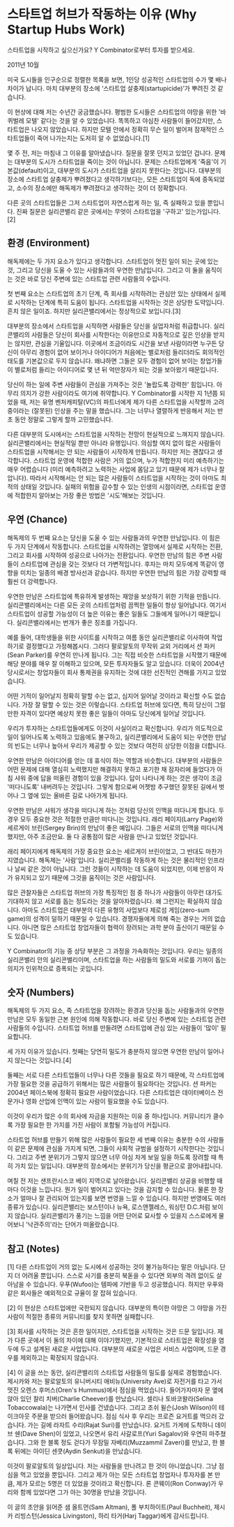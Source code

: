 # 스타트업 허브가 작동하는 이유 (Why Startup Hubs Work)

스타트업을 시작하고 싶으신가요? Y Combinator로부터 투자를 받으세요.

2011년 10월

미국 도시들을 인구순으로 정렬한 목록을 보면, 1인당 성공적인 스타트업의 수가 몇 배나 차이가 납니다. 마치 대부분의 장소에 ‘스타트업 살충제(startupicide)’가 뿌려진 것 같습니다.

이 현상에 대해 저는 수년간 궁금했습니다. 평범한 도시들은 스타트업의 야망을 위한 '바퀴벌레 모텔' 같다는 것을 알 수 있었습니다. 똑똑하고 야심찬 사람들이 들어갔지만, 스타트업은 나오지 않았습니다. 하지만 모텔 안에서 정확히 무슨 일이 벌어져 잠재적인 스타트업들이 죽어 나가는지는 도저히 알 수 없었습니다.[1]

몇 주 전, 저는 마침내 그 이유를 알아냈습니다. 질문을 잘못 던지고 있었던 겁니다. 문제는 대부분의 도시가 스타트업을 죽이는 것이 아닙니다. 문제는 스타트업에게 '죽음'이 기본값(default)이고, 대부분의 도시가 스타트업을 살리지 못한다는 것입니다. 대부분의 장소에 스타트업 살충제가 뿌려졌다고 생각하기보다는, 모든 스타트업이 독에 중독되었고, 소수의 장소에만 해독제가 뿌려졌다고 생각하는 것이 더 정확합니다.

다른 곳의 스타트업들은 그저 스타트업이 자연스럽게 하는 일, 즉 실패하고 있을 뿐입니다. 진짜 질문은 실리콘밸리 같은 곳에서는 무엇이 스타트업을 '구하고' 있는가입니다.[2]

## 환경 (Environment)

해독제에는 두 가지 요소가 있다고 생각합니다. 스타트업이 멋진 일이 되는 곳에 있는 것, 그리고 당신을 도울 수 있는 사람들과의 우연한 만남입니다. 그리고 이 둘을 움직이는 것은 바로 당신 주변에 있는 스타트업 관련 사람들의 수입니다.

첫 번째 요소는 스타트업의 초기 단계, 즉 회사를 시작하려는 관심만 있는 상태에서 실제로 시작하는 단계에 특히 도움이 됩니다. 스타트업을 시작하는 것은 상당한 도약입니다. 흔치 않은 일이죠. 하지만 실리콘밸리에서는 정상적으로 보입니다.[3]

대부분의 장소에서 스타트업을 시작하면 사람들은 당신을 실업자처럼 취급합니다. 실리콘밸리의 사람들은 당신이 회사를 시작한다는 이유만으로 자동적으로 깊은 인상을 받지는 않지만, 관심을 기울입니다. 이곳에서 조금이라도 시간을 보낸 사람이라면 누구든 당신이 아무리 경험이 없어 보이거나 아이디어가 처음에는 별로처럼 들리더라도 회의적인 태도를 기본값으로 두지 않습니다. 왜냐하면 그들은 모두 경험이 없어 보이는 창업가들이 별로처럼 들리는 아이디어로 몇 년 뒤 억만장자가 되는 것을 보아왔기 때문입니다.

당신이 하는 일에 주변 사람들이 관심을 가져주는 것은 '놀랍도록 강력한' 힘입니다. 아무리 의지가 강한 사람이라도 여기에 취약합니다. Y Combinator를 시작한 지 1년쯤 되었을 때, 저는 유명 벤처캐피탈(VC)의 파트너에게 제가 다른 스타트업을 시작할까 고려 중이라는 (잘못된) 인상을 주는 말을 했습니다. 그는 너무나 열렬하게 반응해서 저는 반초 동안 정말로 그렇게 할까 고민했습니다.

다른 대부분의 도시에서는 스타트업을 시작하는 전망이 현실적으로 느껴지지 않습니다. 실리콘밸리에서는 현실적일 뿐만 아니라 유행입니다. 의심할 여지 없이 많은 사람들이 스타트업을 시작해서는 안 되는 사람들이 시작하게 만듭니다. 하지만 저는 괜찮다고 생각합니다. 스타트업 운영에 적합한 사람은 거의 없으며, 누가 적합한지 미리 예측하기는 매우 어렵습니다 (미리 예측하려고 노력하는 사업에 몸담고 있기 때문에 제가 너무나 잘 압니다). 따라서 시작해서는 안 되는 많은 사람들이 스타트업을 시작하는 것이 아마도 최적의 상태일 것입니다. 실패의 위험을 감수할 수 있는 인생의 시점이라면, 스타트업 운영에 적합한지 알아보는 가장 좋은 방법은 '시도'해보는 것입니다.

## 우연 (Chance)

해독제의 두 번째 요소는 당신을 도울 수 있는 사람들과의 우연한 만남입니다. 이 힘은 두 가지 단계에서 작동합니다. 스타트업을 시작하려는 열망에서 실제로 시작하는 전환, 그리고 회사를 시작하여 성공으로 나아가는 전환입니다. 우연한 만남의 힘은 주변 사람들이 스타트업에 관심을 갖는 것보다 더 가변적입니다. 후자는 마치 모두에게 똑같이 영향을 미치는 일종의 배경 방사선과 같습니다. 하지만 우연한 만남의 힘은 가장 강력할 때 훨씬 더 강력합니다.

우연한 만남은 스타트업에 특유하게 발생하는 재앙을 보상하기 위한 기적을 만듭니다. 실리콘밸리에서는 다른 모든 곳의 스타트업처럼 끔찍한 일들이 항상 일어납니다. 여기서 스타트업이 성공할 가능성이 더 높은 이유는 좋은 일들도 그들에게 일어나기 때문입니다. 실리콘밸리에서는 번개가 좋은 징조를 가집니다.

예를 들어, 대학생들을 위한 사이트를 시작하고 여름 동안 실리콘밸리로 이사하여 작업하기로 결정했다고 가정해봅시다. 그러다 팔로알토의 무작위 교외 거리에서 션 파커(Sean Parker)를 우연히 만나게 됩니다. 그는 직접 비슷한 스타트업을 시작했기 때문에 해당 분야를 매우 잘 이해하고 있으며, 모든 투자자들도 알고 있습니다. 더욱이 2004년 당시로서는 창업자들이 회사 통제권을 유지하는 것에 대한 선진적인 견해를 가지고 있었습니다.

어떤 기적이 일어날지 정확히 말할 수는 없고, 심지어 일어날 것이라고 확신할 수도 없습니다. 가장 잘 말할 수 있는 것은 이렇습니다. 스타트업 허브에 있다면, 특히 당신이 그럴 만한 자격이 있다면 예상치 못한 좋은 일들이 아마도 당신에게 일어날 것입니다.

우리가 투자하는 스타트업들에게도 이것이 사실이라고 확신합니다. 우리가 의도적으로 일이 일어나도록 노력하고 있음에도 불구하고, 실리콘밸리에서 도움이 되는 우연한 만남의 빈도는 너무나 높아서 우리가 제공할 수 있는 것보다 여전히 상당한 이점을 더합니다.

우연한 만남은 아이디어를 얻는 데 휴식이 하는 역할과 비슷합니다. 대부분의 사람들은 어떤 문제에 대해 열심히 노력했지만 해결하지 못하고 포기한 채 잠자리에 들었다가 아침 샤워 중에 답을 떠올린 경험이 있을 것입니다. 답이 나타나게 하는 것은 생각이 조금 '떠다니도록' 내버려두는 것입니다. 그렇게 함으로써 어젯밤 추구했던 잘못된 길에서 벗어나 그 옆에 있는 올바른 길로 나아가게 됩니다.

우연한 만남은 샤워가 생각을 떠다니게 하는 것처럼 당신의 인맥을 떠다니게 합니다. 두 경우 모두 중요한 것은 적절한 만큼만 떠다니는 것입니다. 래리 페이지(Larry Page)와 세르게이 브린(Sergey Brin)의 만남이 좋은 예입니다. 그들은 서로의 인맥을 떠다니게 했지만, 아주 조금만요. 둘 다 공통점이 많은 사람을 만나고 있었던 것입니다.

래리 페이지에게 해독제의 가장 중요한 요소는 세르게이 브린이었고, 그 반대도 마찬가지였습니다. 해독제는 '사람'입니다. 실리콘밸리를 작동하게 하는 것은 물리적인 인프라나 날씨 같은 것이 아닙니다. 그런 것들이 시작하는 데 도움이 되었지만, 이제 반응이 자가 유지되고 있기 때문에 그것을 움직이는 것은 사람입니다.

많은 관찰자들은 스타트업 허브의 가장 특징적인 점 중 하나가 사람들이 아무런 대가도 기대하지 않고 서로를 돕는 정도라는 것을 알아차렸습니다. 왜 그런지는 확실하지 않습니다. 아마도 스타트업은 대부분의 다른 유형의 사업보다 제로섬 게임(zero-sum game)의 성격이 덜하기 때문일 수 있습니다. 경쟁자들에게 의해 죽는 경우는 거의 없습니다. 아니면 많은 스타트업 창업자들이 협력이 장려되는 과학 분야 출신이기 때문일 수도 있습니다.

Y Combinator의 기능 중 상당 부분은 그 과정을 가속화하는 것입니다. 우리는 일종의 실리콘밸리 안의 실리콘밸리이며, 스타트업을 하는 사람들의 밀도와 서로를 기꺼이 돕는 의지가 인위적으로 증폭되는 곳입니다.

## 숫자 (Numbers)

해독제의 두 가지 요소, 즉 스타트업을 장려하는 환경과 당신을 돕는 사람들과의 우연한 만남은 모두 동일한 근본 원인에 의해 작동합니다. 바로 당신 주변에 있는 스타트업 관련 사람들의 수입니다. 스타트업 허브를 만들려면 스타트업에 관심 있는 사람들이 '많이' 필요합니다.

세 가지 이유가 있습니다. 첫째는 당연히 밀도가 충분하지 않으면 우연한 만남이 일어나지 않는다는 것입니다.[4]

둘째는 서로 다른 스타트업들이 너무나 다른 것들을 필요로 하기 때문에, 각 스타트업에 가장 필요한 것을 공급하기 위해서는 많은 사람들이 필요하다는 것입니다. 션 파커는 2004년 페이스북에 정확히 필요한 사람이었습니다. 다른 스타트업은 데이터베이스 전문가나 영화 산업에 인맥이 있는 사람이 필요했을 수도 있습니다.

이것이 우리가 많은 수의 회사에 자금을 지원하는 이유 중 하나입니다. 커뮤니티가 클수록 가장 필요한 한 가지를 가진 사람이 포함될 가능성이 커집니다.

스타트업 허브를 만들기 위해 많은 사람들이 필요한 세 번째 이유는 충분한 수의 사람들이 같은 문제에 관심을 가지게 되면, 그들이 사회적 규범을 설정하기 시작한다는 것입니다. 그리고 주변 분위기가 그렇지 않으면 너무 야심 차게 보일 일을 하도록 장려할 때 특히 가치 있는 일입니다. 대부분의 장소에서는 분위기가 당신을 평균으로 끌어내립니다.

며칠 전 저는 샌프란시스코 베이 지역으로 날아왔습니다. 실리콘밸리 상공을 비행할 때마다 이것을 느낍니다. 뭔가 일이 벌어지고 있다는 것을 감지할 수 있습니다. 물론 한 장소가 얼마나 잘 관리되어 있는지를 보면 번영을 느낄 수 있습니다. 하지만 번영에도 여러 종류가 있습니다. 실리콘밸리는 보스턴이나 뉴욕, 로스앤젤레스, 워싱턴 D.C.처럼 보이지 않습니다. 실리콘밸리가 풍기는 느낌을 어떤 단어로 묘사할 수 있을지 스스로에게 물어보니 '낙관주의'라는 단어가 떠올랐습니다.

## 참고 (Notes)

[1] 다른 스타트업이 거의 없는 도시에서 성공하는 것이 불가능하다는 말은 아닙니다. 단지 더 어려울 뿐입니다. 스스로 사기를 충분히 북돋을 수 있다면 외부의 격려 없이도 살아남을 수 있습니다. 우푸(Wufoo)는 템파에 기반을 두고 성공했습니다. 하지만 우푸와 같은 회사들은 예외적으로 규율이 잘 잡혀 있습니다.

[2] 이 현상은 스타트업에만 국한되지 않습니다. 대부분의 특이한 야망은 그 야망을 가진 사람이 적절한 종류의 커뮤니티를 찾지 못하면 실패합니다.

[3] 회사를 시작하는 것은 흔한 일이지만, 스타트업을 시작하는 것은 드문 일입니다. 제가 다른 곳에서 이 둘의 차이에 대해 이야기했지만, 기본적으로 스타트업은 확장성을 염두에 두고 설계된 새로운 사업입니다. 대부분의 새로운 사업은 서비스 사업이며, 드문 경우를 제외하고는 확장되지 않습니다.

[4] 이 글을 쓰는 동안, 실리콘밸리의 스타트업 사람들의 밀도를 실제로 경험했습니다. 제시카와 저는 팔로알토의 유니버시티 애비뉴(University Ave)로 자전거를 타고 가서 멋진 오렌스 후머스(Oren's Hummus)에서 점심을 먹었습니다. 들어가자마자 문 옆에 앉아 있던 찰리 치버(Charlie Cheever)를 만났습니다. 셀리나 토바코왈라(Selina Tobaccowala)는 나가면서 인사를 건넸습니다. 그리고 조쉬 윌슨(Josh Wilson)이 테이크아웃 주문을 받으러 들어왔습니다. 점심 식사 후 우리는 프로즌 요거트를 먹으러 갔습니다. 가는 길에 라자트 수리(Rajat Suri)를 만났습니다. 요거트 가게에 도착하니 데이브 쉔(Dave Shen)이 있었고, 나오면서 유리 사갈로프(Yuri Sagalov)와 우연히 마주쳤습니다. 그와 한 블록 정도 걷다가 무잠밀 자베리(Muzzammil Zaveri)를 만났고, 한 블록 뒤에는 아이딘 센쿳(Aydin Senkut)을 만났습니다.

이것이 팔로알토의 일상입니다. 저는 사람들을 만나려고 한 것이 아니었습니다. 그냥 점심을 먹고 있었을 뿐입니다. 그리고 제가 아는 모든 스타트업 창업자나 투자자를 본 만큼, 제가 모르는 5명은 더 있었을 것이라고 확신합니다. 론 콘웨이(Ron Conway)가 우리와 함께 있었다면 그가 아는 30명을 만났을 것입니다.

이 글의 초안을 읽어준 샘 올트먼(Sam Altman), 폴 부치하이트(Paul Buchheit), 제시카 리빙스턴(Jessica Livingston), 하리 타거(Harj Taggar)에게 감사드립니다.